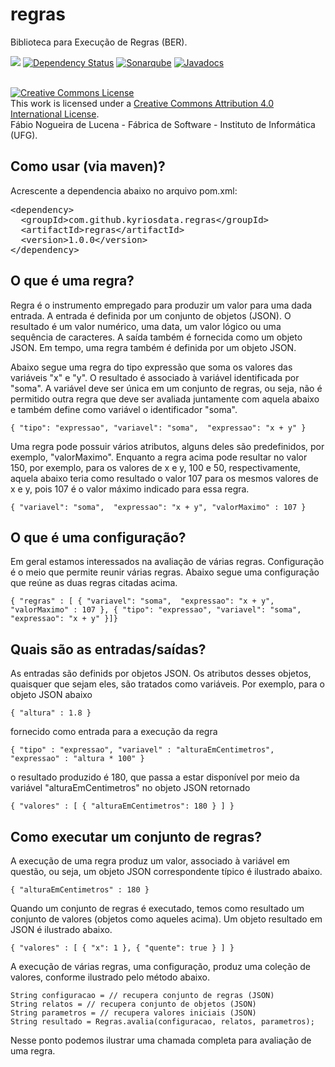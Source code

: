 # regras
Biblioteca para Execução de Regras (BER). 

[<img src="https://api.travis-ci.org/kyriosdata/regras.svg?branch=master">](https://travis-ci.org/kyriosdata/regras)
[![Dependency Status](https://www.versioneye.com/user/projects/5818f81589f0a91d55eb921c/badge.svg?style=flat-square)](https://www.versioneye.com/user/projects/5818f81589f0a91d55eb921c)
[![Sonarqube](https://sonarqube.com/api/badges/gate?key=com.github.kyriosdata.regras:regras)](https://sonarqube.com/dashboard/index?id=com.github.kyriosdata.regras%3Aregras)
[![Javadocs](http://javadoc.io/badge/com.github.kyriosdata.regras/regras.svg)](http://javadoc.io/doc/com.github.kyriosdata.regras/regras)

<br />
<a rel="license" href="http://creativecommons.org/licenses/by/4.0/">
<img alt="Creative Commons License" style="border-width:0"
 src="https://i.creativecommons.org/l/by/4.0/88x31.png" /></a>
 <br />This work is licensed under a <a rel="license" 
 href="http://creativecommons.org/licenses/by/4.0/">Creative Commons 
 Attribution 4.0 International License</a>. 
 <br />Fábio Nogueira de Lucena - Fábrica de Software - 
 Instituto de Informática (UFG).

## Como usar (via maven)?

Acrescente a dependencia abaixo no arquivo pom.xml:

<pre>
&lt;dependency&gt;
  &lt;groupId&gt;com.github.kyriosdata.regras&lt;/groupId&gt;
  &lt;artifactId&gt;regras&lt;/artifactId&gt;
  &lt;version&gt;1.0.0&lt;/version&gt;
&lt;/dependency&gt;
</pre>

## O que é uma regra?
Regra é o instrumento empregado para produzir um valor para uma
dada entrada. A entrada é definida por um conjunto de objetos (JSON). O 
resultado é um valor numérico, uma data, um valor lógico ou uma 
sequência de caracteres. A saída também é fornecida como um objeto
JSON. Em tempo, uma regra também é definida por um objeto 
JSON.

Abaixo segue uma regra do tipo expressão que soma os valores das 
variáveis "x" e "y". O resultado é associado à variável identificada 
por "soma". A variável deve ser única em um conjunto de regras, 
ou seja, não é permitido outra regra que deve ser avaliada juntamente 
com aquela abaixo e também define como variável o identificador 
"soma".

`{ "tipo": "expressao", "variavel": "soma", 
   "expressao": "x + y" }`
   
Uma regra pode possuir vários atributos, alguns deles são predefinidos, 
por exemplo, "valorMaximo". Enquanto a regra acima pode resultar no 
valor 150, por exemplo, para os valores de x e y, 100 e 50, respectivamente,
aquela abaixo teria como resultado o valor 107 para os mesmos valores de
x e y, pois 107 é o valor máximo indicado para essa regra.

`{ "variavel": "soma", 
   "expressao": "x + y",
    "valorMaximo" : 107 }`
    
## O que é uma configuração?
Em geral estamos interessados na avaliação de várias regras. Configuração
é o meio que permite reunir várias regras. Abaixo segue uma configuração 
que reúne as duas regras citadas acima.

`{ "regras" : [
   { "variavel": "soma", 
   "expressao": "x + y",
    "valorMaximo" : 107 },
    { "tipo": "expressao", "variavel": "soma", 
       "expressao": "x + y" }]}`

## Quais são as entradas/saídas?
As entradas são definids por objetos JSON. Os atributos desses
objetos, quaisquer que sejam eles, são tratados como variáveis. 
Por exemplo, para o objeto JSON abaixo

`{ "altura" : 1.8 }`

fornecido como entrada para a execução da regra 

`{ "tipo" : "expressao", "variavel" : "alturaEmCentimetros", "expressao" : "altura * 100" }`

o resultado produzido é 180, que passa a estar disponível por meio da 
variável "alturaEmCentimetros" no objeto JSON retornado

`{ "valores" : [ { "alturaEmCentimetros": 180 } ] }`
    
## Como executar um conjunto de regras?

A execução de uma regra produz um valor, associado à variável em 
questão, ou seja, um objeto JSON correspondente típico é 
ilustrado abaixo.

`{ "alturaEmCentimetros" : 180 }`

Quando um conjunto de regras é executado, temos como resultado
um conjunto de valores (objetos como aqueles acima). Um objeto 
resultado em JSON é ilustrado abaixo.

`{ "valores" : [ { "x": 1 }, { "quente": true } ] }`
 
A execução de várias regras, uma configuração, produz uma
coleção de valores, conforme ilustrado pelo método abaixo. 

```
String configuracao = // recupera conjunto de regras (JSON)
String relatos = // recupera conjunto de objetos (JSON)
String parametros = // recupera valores iniciais (JSON)
String resultado = Regras.avalia(configuracao, relatos, parametros);
```

Nesse ponto podemos ilustrar uma chamada completa para avaliação de
uma regra. 

